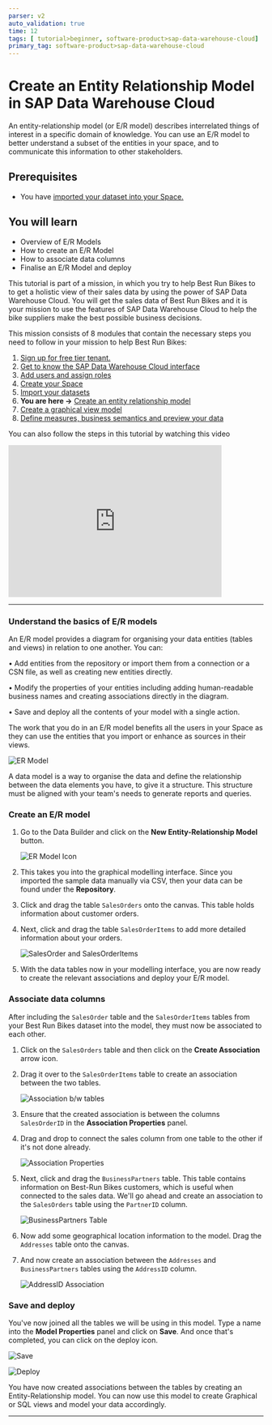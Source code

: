 ```yaml
---
parser: v2
auto_validation: true
time: 12
tags: [ tutorial>beginner, software-product>sap-data-warehouse-cloud]
primary_tag: software-product>sap-data-warehouse-cloud
---
```


# Create an Entity Relationship Model in SAP Data Warehouse Cloud
<!-- description --> An entity-relationship model (or E/R model) describes interrelated things of interest in a specific domain of knowledge. You can use an E/R model to better understand a subset of the entities in your space, and to communicate this information to other stakeholders.

## Prerequisites
 - You have [imported your dataset into your Space.](data-warehouse-cloud-5-import-dataset)

## You will learn
  - Overview of E/R Models
  - How to create an E/R Model
  - How to associate data columns
  - Finalise an E/R Model and deploy

  This tutorial is part of a mission, in which you try to help Best Run Bikes to to get a holistic view of their sales data by using the power of SAP Data Warehouse Cloud. You will get the sales data of Best Run Bikes and it is your mission to use the features of SAP Data Warehouse Cloud to help the bike suppliers make the best possible business decisions.

  This mission consists of 8 modules that contain the necessary steps you need to follow in your mission to help Best Run Bikes:

  1. [Sign up for free tier tenant.](data-warehouse-cloud-1-begin-trial)
  2. [Get to know the SAP Data Warehouse Cloud interface](data-warehouse-cloud-2-interface)
  3. [Add users and assign roles](data-warehouse-cloud-3-add-users)
  4. [Create your Space](data-warehouse-cloud-4-spaces)
  5. [Import your datasets](data-warehouse-cloud-5-import-dataset)
  6. **You are here ->** [Create an entity relationship model](data-warehouse-cloud-6-entityrelationship-model)
  7. [Create a graphical view model](data-warehouse-cloud-7-graphicalview)
  8. [Define measures, business semantics and preview your data](data-warehouse-cloud-8-define-measures)

  You can also follow the steps in this tutorial by watching this video

  <iframe id="kmsembed-1_6zv80t8v" width="421" height="300" src="https://video.sap.com/embed/secure/iframe/entryId/1_6zv80t8v/uiConfId/30317401/pbc/122287171/st/0" class="kmsembed" allowfullscreen webkitallowfullscreen mozAllowFullScreen allow="autoplay *; fullscreen *; encrypted-media *" referrerPolicy="no-referrer-when-downgrade" sandbox="allow-downloads allow-forms allow-same-origin allow-scripts allow-top-navigation allow-pointer-lock allow-popups allow-modals allow-orientation-lock allow-popups-to-escape-sandbox allow-presentation allow-top-navigation-by-user-activation" frameborder="0" title="T06-Create an Entity Relationship Model in SAP Data Warehouse Cloud"></iframe>

---

### Understand the basics of E/R models


An E/R model provides a diagram for organising your data entities (tables and views) in relation to one another. You can:

•	Add entities from the repository or import them from a connection or a CSN file, as well as creating new entities directly.

•	Modify the properties of your entities including adding human-readable business names and creating associations directly in the diagram.

•	Save and deploy all the contents of your model with a single action.

The work that you do in an E/R model benefits all the users in your Space as they can use the entities that you import or enhance as sources in their views.

![ER Model](T06-Picture1.gif)

A data model is a way to organise the data and define the relationship between the data elements you have, to give it a structure. This structure must be aligned with your team's needs to generate reports and queries.


### Create an E/R model


1.	Go to the Data Builder and click on the **New Entity-Relationship Model** button.

    ![ER Model Icon](T06-Picture2.png)

2.	This takes you into the graphical modelling interface. Since you imported the sample data manually via CSV, then your data can be found under the **Repository**.
3.	Click and drag the table `SalesOrders` onto the canvas. This table holds information about customer orders.
4.	Next, click and drag the table `SalesOrderItems` to add more detailed information about your orders.

    ![SalesOrder and SalesOrderItems](T06-Picture3.png)

5.	With the data tables now in your modelling interface, you are now ready to create the relevant associations and deploy your E/R model.



### Associate data columns


After including the `SalesOrder` table and the `SalesOrderItems` tables from your Best Run Bikes dataset into the model, they must now be associated to each other.


1.	Click on the `SalesOrders` table and then click on the **Create Association** arrow icon.

2.	Drag it over to the `SalesOrderItems` table to create an association between the two tables.

    ![Association b/w tables](T06-Picture4.png)

3.	Ensure that the created association is between the columns `SalesOrderID` in the **Association Properties** panel.

4.	Drag and drop to connect the sales column from one table to the other if it's not done already.

    ![Association Properties](T06-Picture5.png)

5.	Next, click and drag the `BusinessPartners` table. This table contains information on Best-Run Bikes customers, which is useful when connected to the sales data. We'll go ahead and create an association to the `SalesOrders` table using the `PartnerID` column.

    ![BusinessPartners Table](T06-Picture6.png)

6.	Now add some geographical location information to the model. Drag the `Addresses` table onto the canvas.

7.	And now create an association between the `Addresses` and `BusinessPartners` tables using the `AddressID` column.

    ![AddressID Association](T06-Picture7.png)


### Save and deploy


You've now joined all the tables we will be using in this model. Type a name into the **Model Properties** panel and click on **Save**. And once that's completed, you can click on the deploy icon.

![Save](T06-Picture8.png)


![Deploy](T06-Picture9.png)

You have now created associations between the tables by creating an Entity-Relationship model. You can now use this model to create Graphical or SQL views and model your data accordingly.



---
